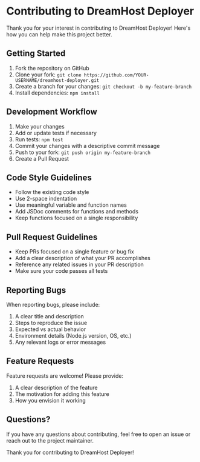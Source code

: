 # Contributing to DreamHost Deployer

Thank you for your interest in contributing to DreamHost Deployer! Here's how you can help make this project better.

## Getting Started

1. Fork the repository on GitHub
2. Clone your fork: `git clone https://github.com/YOUR-USERNAME/dreamhost-deployer.git`
3. Create a branch for your changes: `git checkout -b my-feature-branch`
4. Install dependencies: `npm install`

## Development Workflow

1. Make your changes
2. Add or update tests if necessary
3. Run tests: `npm test`
4. Commit your changes with a descriptive commit message
5. Push to your fork: `git push origin my-feature-branch`
6. Create a Pull Request

## Code Style Guidelines

- Follow the existing code style
- Use 2-space indentation
- Use meaningful variable and function names
- Add JSDoc comments for functions and methods
- Keep functions focused on a single responsibility

## Pull Request Guidelines

- Keep PRs focused on a single feature or bug fix
- Add a clear description of what your PR accomplishes
- Reference any related issues in your PR description
- Make sure your code passes all tests

## Reporting Bugs

When reporting bugs, please include:

1. A clear title and description
2. Steps to reproduce the issue
3. Expected vs actual behavior
4. Environment details (Node.js version, OS, etc.)
5. Any relevant logs or error messages

## Feature Requests

Feature requests are welcome! Please provide:

1. A clear description of the feature
2. The motivation for adding this feature
3. How you envision it working

## Questions?

If you have any questions about contributing, feel free to open an issue or reach out to the project maintainer.

Thank you for contributing to DreamHost Deployer! 